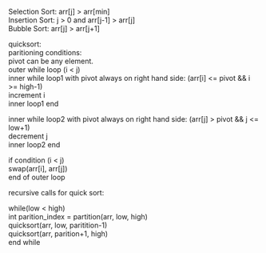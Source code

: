 Selection Sort: arr[j] > arr[min]   
Insertion Sort: j > 0 and arr[j-1] > arr[j]   
Bubble Sort: arr[j] > arr[j+1]   

quicksort:  
paritioning conditions:   
pivot can be any element.   
outer while loop (i < j)   
  inner while loop1 with pivot always on right hand side: (arr[i] <= pivot && i >= high-1)    
    increment i   
  inner loop1 end   
     
  inner while loop2 with pivot always on right hand side: (arr[j] > pivot && j <= low+1)    
    decrement j   
  inner loop2 end   
  
  if condition (i < j)   
    swap(arr[i], arr[j])   
end of outer loop   
   
recursive calls for quick sort:   
   
while(low < high)   
  int parition_index = partition(arr, low, high)   
  quicksort(arr, low, paritition-1)   
  quicksort(arr, parition+1, high)   
end while   

